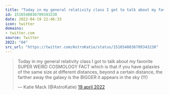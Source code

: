 ```yaml
---
title: "Today in my general relativity class I got to talk about my favorite SUPER WEIRD COSMOLOGY FACT whic..."
id: 1516548836709343238
date: 2022-04-19 22:46:33
icon: twitter
domains:
- twitter.com
source: Twitter
2022: "04"
src_url: "https://twitter.com/AstroKatie/status/1516548836709343238"
---
```

<blockquote class="twitter-tweet" data-lang="nl" data-dnt="true"><p lang="en" dir="ltr">Today in my general relativity class I got to talk about my favorite SUPER WEIRD COSMOLOGY FACT which is that if you have galaxies of the same size at different distances, beyond a certain distance, the farther away the galaxy is the BIGGER it appears in the sky (!!!)</p>&mdash; Katie Mack (@AstroKatie) <a href="https://twitter.com/AstroKatie/status/1516548836709343238?ref_src=twsrc%5Etfw">19 april 2022</a></blockquote>
<script async src="https://platform.twitter.com/widgets.js" charset="utf-8"></script>

